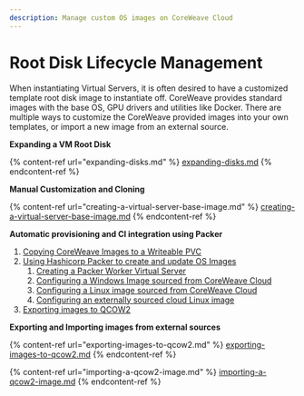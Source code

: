 ```yaml
---
description: Manage custom OS images on CoreWeave Cloud
---
```


# Root Disk Lifecycle Management

When instantiating Virtual Servers, it is often desired to have a customized template root disk image to instantiate off. CoreWeave provides standard images with the base OS, GPU drivers and utilities like Docker. There are multiple ways to customize the CoreWeave provided images into your own templates, or import a new image from an external source.

**Expanding a VM Root Disk**

{% content-ref url="expanding-disks.md" %}
[expanding-disks.md](expanding-disks.md)
{% endcontent-ref %}

**Manual Customization and Cloning**

{% content-ref url="creating-a-virtual-server-base-image.md" %}
[creating-a-virtual-server-base-image.md](creating-a-virtual-server-base-image.md)
{% endcontent-ref %}

**Automatic provisioning and CI integration using Packer**

1. [Copying CoreWeave Images to a Writeable PVC](exporting-coreweave-images-to-a-writable-pvc.md)
2. [Using Hashicorp Packer to create and update OS Images](using-packer-to-create-and-update-os-images/)
   1. [Creating a Packer Worker Virtual Server](using-packer-to-create-and-update-os-images/creating-a-packer-worker-virtual-server.md)
   2. [Configuring a Windows Image sourced from CoreWeave Cloud](using-packer-to-create-and-update-os-images/configuring-a-windows-image-sourced-from-coreweave-cloud.md)
   3. [Configuring a Linux image sourced from CoreWeave Cloud](using-packer-to-create-and-update-os-images/configuring-a-linux-image-sourced-from-coreweave-cloud.md)
   4. [Configuring an externally sourced cloud Linux image](using-packer-to-create-and-update-os-images/configuring-an-externally-sourced-cloud-linux-image.md)
3. [Exporting images to QCOW2](exporting-images-to-qcow2.md)

**Exporting and Importing images from external sources**

{% content-ref url="exporting-images-to-qcow2.md" %}
[exporting-images-to-qcow2.md](exporting-images-to-qcow2.md)
{% endcontent-ref %}

{% content-ref url="importing-a-qcow2-image.md" %}
[importing-a-qcow2-image.md](importing-a-qcow2-image.md)
{% endcontent-ref %}
